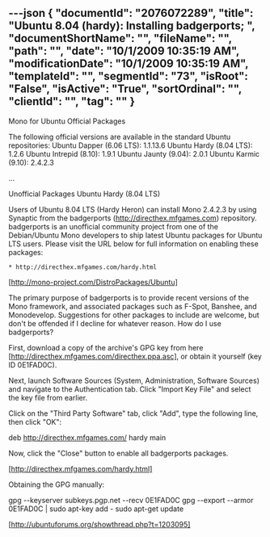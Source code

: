 ---json
{
  "documentId": "2076072289",
  "title": "Ubuntu 8.04 (hardy): Installing badgerports; ",
  "documentShortName": "",
  "fileName": "",
  "path": "",
  "date": "10/1/2009 10:35:19 AM",
  "modificationDate": "10/1/2009 10:35:19 AM",
  "templateId": "",
  "segmentId": "73",
  "isRoot": "False",
  "isActive": "True",
  "sortOrdinal": "",
  "clientId": "",
  "tag": ""
}
---

Mono for Ubuntu
Official Packages

The following official versions are available in the standard Ubuntu repositories:
Ubuntu Dapper (6.06 LTS): 	1.1.13.6
Ubuntu Hardy (8.04 LTS): 	1.2.6
Ubuntu Intrepid (8.10): 	1.9.1
Ubuntu Jaunty (9.04): 	2.0.1
Ubuntu Karmic (9.10): 	2.4.2.3 

…

Unofficial Packages
Ubuntu Hardy (8.04 LTS)

Users of Ubuntu 8.04 LTS (Hardy Heron) can install Mono 2.4.2.3 by using Synaptic from the badgerports (http://directhex.mfgames.com) repository. badgerports is an unofficial community project from one of the Debian/Ubuntu Mono developers to ship latest Ubuntu packages for Ubuntu LTS users. Please visit the URL below for full information on enabling these packages:

    * http://directhex.mfgames.com/hardy.html 

[http://mono-project.com/DistroPackages/Ubuntu]


The primary purpose of badgerports is to provide recent versions of the Mono framework, and associated packages such as F-Spot, Banshee, and Monodevelop. Suggestions for other packages to include are welcome, but don't be offended if I decline for whatever reason.
How do I use badgerports?

First, download a copy of the archive's GPG key from here [http://directhex.mfgames.com/directhex.ppa.asc], or obtain it yourself (key ID 0E1FAD0C).

Next, launch Software Sources (System, Administration, Software Sources) and navigate to the Authentication tab. Click &quot;Import Key File&quot; and select the key file from earlier.

Click on the &quot;Third Party Software&quot; tab, click &quot;Add&quot;, type the following line, then click &quot;OK&quot;:

deb http://directhex.mfgames.com/ hardy main

Now, click the &quot;Close&quot; button to enable all badgerports packages.

[http://directhex.mfgames.com/hardy.html]


Obtaining the GPG manually:

gpg --keyserver subkeys.pgp.net --recv 0E1FAD0C
gpg --export --armor 0E1FAD0C | sudo apt-key add -
sudo apt-get update

[http://ubuntuforums.org/showthread.php?t=1203095]
